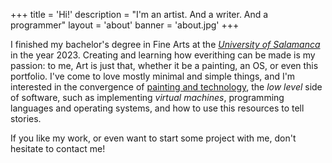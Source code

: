 +++
title = 'Hi!'
description = "I'm an artist. And a writer. And a programmer"
layout = 'about'
banner = 'about.jpg'
+++

I finished my bachelor's degree in Fine Arts at the [*University of Salamanca*](https://usal.es) in the year 2023. Creating and learning how everithing can be made is my passion: to me, Art is just that, whether it be a painting, an OS, or even this portfolio. I've come to love mostly minimal and simple things, and I'm interested in the convergence of [painting and technology](https://ars-chromatica.art), the *low level* side of software, such as implementing *virtual machines*, programming languages and operating systems, and how to use this resources to tell stories.

If you like my work, or even want to start some project with me, don't hesitate to contact me!

